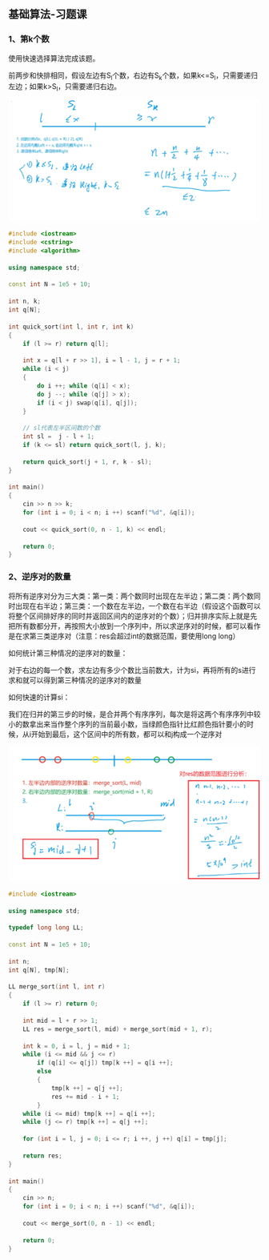 ## 基础算法-习题课

### 1、第k个数

使用快速选择算法完成该题。

前两步和快排相同，假设左边有S<sub>l</sub>个数，右边有S<sub>k</sub>个数，如果k<=S<sub>l</sub>，只需要递归左边；如果k>S<sub>l</sub>，只需要递归右边。

![第k个数](imgs\第k个数.png)

```c++
#include <iostream>
#include <cstring>
#include <algorithm>

using namespace std;

const int N = 1e5 + 10;

int n, k;
int q[N];

int quick_sort(int l, int r, int k)
{
    if (l >= r) return q[l];
    
    int x = q[l + r >> 1], i = l - 1, j = r + 1;
    while (i < j)
    {
        do i ++; while (q[i] < x);
        do j --; while (q[j] > x);
        if (i < j) swap(q[i], q[j]);
    }
    
    // sl代表左半区间数的个数
    int sl =  j - l + 1;
    if (k <= sl) return quick_sort(l, j, k);
    
    return quick_sort(j + 1, r, k - sl);
}

int main()
{
    cin >> n >> k;
    for (int i = 0; i < n; i ++) scanf("%d", &q[i]);
    
    cout << quick_sort(0, n - 1, k) << endl;

    return 0;
}
```

### 2、逆序对的数量

将所有逆序对分为三大类：第一类：两个数同时出现在左半边；第二类：两个数同时出现在右半边；第三类：一个数在左半边，一个数在右半边（假设这个函数可以将整个区间排好序的同时并返回区间内的逆序对的个数）；归并排序实际上就是先把所有数都分开，再按照大小放到一个序列中，所以求逆序对的时候，都可以看作是在求第三类逆序对（注意：res会超过int的数据范围，要使用long long）

如何统计第三种情况的逆序对的数量：

对于右边的每一个数，求左边有多少个数比当前数大，计为si，再将所有的s进行求和就可以得到第三种情况的逆序对的数量

如何快速的计算si：

我们在归并的第三步的时候，是合并两个有序序列，每次是将这两个有序序列中较小的数拿出来当作整个序列的当前最小数，当绿颜色指针比红颜色指针要小的时候，从i开始到最后，这个区间中的所有数，都可以和j构成一个逆序对

![逆序对的数量](imgs\逆序对的数量.png)

```c++
#include <iostream>

using namespace std;

typedef long long LL;

const int N = 1e5 + 10;

int n;
int q[N], tmp[N];

LL merge_sort(int l, int r)
{
    if (l >= r) return 0;
    
    int mid = l + r >> 1;
    LL res = merge_sort(l, mid) + merge_sort(mid + 1, r);
    
    int k = 0, i = l, j = mid + 1;
    while (i <= mid && j <= r)
        if (q[i] <= q[j]) tmp[k ++] = q[i ++];
        else
        {
            tmp[k ++] = q[j ++];
            res += mid - i + 1;
        }
    while (i <= mid) tmp[k ++] = q[i ++];
    while (j <= r) tmp[k ++] = q[j ++];
    
    for (int i = l, j = 0; i <= r; i ++, j ++) q[i] = tmp[j];
    
    return res;
}

int main()
{
    cin >> n;
    for (int i = 0; i < n; i ++) scanf("%d", &q[i]);
    
    cout << merge_sort(0, n - 1) << endl;
    
    return 0;
}
```


